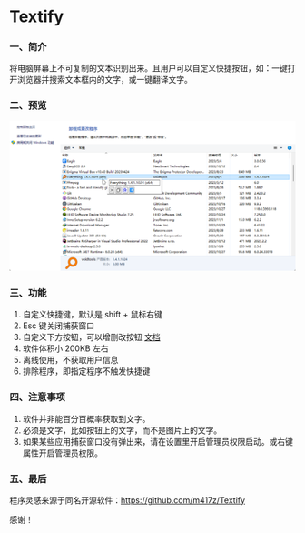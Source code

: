 ﻿# Textify

### 一、简介
将电脑屏幕上不可复制的文本识别出来。且用户可以自定义快捷按钮，如：一键打开浏览器并搜索文本框内的文字，或一键翻译文字。 

### 二、预览
![截图](screenshort/s1.png)

### 三、功能
1. 自定义快捷键，默认是 shift + 鼠标右键
2. Esc 键关闭捕获窗口
3. 自定义下方按钮，可以增删改按钮 [文档](https://github.com/Hunlongyu/Textify/wiki/%E8%87%AA%E5%AE%9A%E4%B9%89%E6%8C%89%E9%92%AE)
4. 软件体积小 200KB 左右
5. 离线使用，不获取用户信息
6. 排除程序，即指定程序不触发快捷键


### 四、注意事项
1. 软件并非能百分百概率获取到文字。
2. 必须是文字，比如按钮上的文字，而不是图片上的文字。
3. 如果某些应用捕获窗口没有弹出来，请在设置里开启管理员权限启动。或右键属性开启管理员权限。

### 五、最后
程序灵感来源于同名开源软件：https://github.com/m417z/Textify

感谢！

